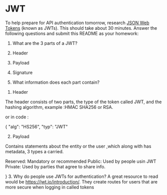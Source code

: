 # JWT

To help prepare for API authentication tomorrow, research [JSON Web Tokens](https://jwt.io) (known as JWTs). This should take about 30 minutes. Answer the following questions and submit this README as your homework:

1. What are the 3 parts of a JWT?


1. Header
2. Payload
3. Signature






2. What information does each part contain?

1) Header

The header  consists of two parts, the type of the token called JWT, and the hashing algorithm,
example :HMAC SHA256 or RSA.


or in code :

{
  "alg": "HS256",
  "typ": "JWT"

2) Payload

Contains statements about the entity or the user ,which along with has metadata,
3 types a carried.

Reserved: Mandatory or recommended
Public: Used by people usin JWT
Private: Used by parties that agree to share info.

}
3. Why do people use JWTs for authentication? A great resource to read would be https://jwt.io/introduction/.
They create routes for users that are more secure when logging in called tokens 
